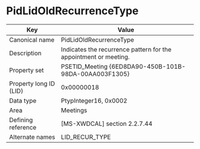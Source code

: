 # PidLidOldRecurrenceType

| Key | Value |
|---|---|
| Canonical name | PidLidOldRecurrenceType |
| Description | Indicates the recurrence pattern for the appointment or meeting. |
| Property set | PSETID_Meeting {6ED8DA90-450B-101B-98DA-00AA003F1305} |
| Property long ID (LID) | 0x00000018 |
| Data type | PtypInteger16, 0x0002 |
| Area | Meetings |
| Defining reference | [MS-XWDCAL] section 2.2.7.44 |
| Alternate names | LID_RECUR_TYPE |
